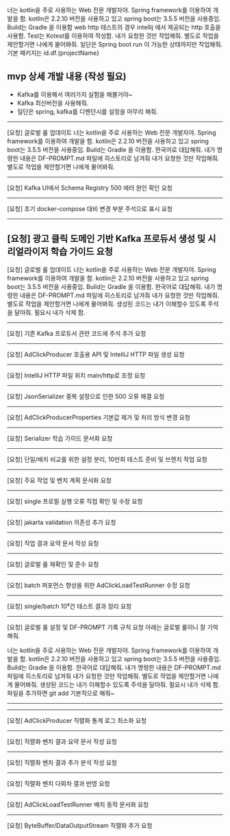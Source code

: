 너는 kotlin을 주로 사용하는 Web 전문 개발자야. Spring framework를 이용하여 개발을 함.
kotlin은 2.2.10 버전을 사용하고 있고 spring boot는 3.5.5 버전을 사용중임.
Build는 Gradle 을 이용함 
web http 테스트의 경우 intellij 에서 제공되는 http 호출을 사용함.
Test는 Kotest를 이용하여 작성함.
내가 요청한 것만 작업해줘. 별도로 작업을 제안할거면 나에게 물어봐줘.
일단은 Spring boot run 이 가능한 상태까지만 작업해줘.
기본 패키지는 id.df.{projectName}

## mvp 상세 개발 내용 (작성 필요)
- Kafka를 이용해서 여러가지 실험을 해볼거야~
- Kafka 최신버전을 사용해줘.
- 일단은 spring, kafka를 디펜던시를 설정을 마무리 해줘.

---
[요청] 글로벌 룰 업데이트
너는 kotlin을 주로 사용하는 Web 전문 개발자야. Spring framework를 이용하여 개발을 함.
kotlin은 2.2.10 버전을 사용하고 있고 spring boot는 3.5.5 버전을 사용중임.
Build는 Gradle 을 이용함.
한국어로 대답해줘.
내가 명령한 내용은 DF-PROMPT.md 파일에 히스토리로 남겨줘
내가 요청한 것만 작업해줘. 별도로 작업을 제안할거면 나에게 물어봐줘.

---
[요청] Kafka UI에서 Schema Registry 500 에러 원인 확인 요청

---
[요청] 초기 docker-compose 대비 변경 부분 주석으로 표시 요청

---
[요청] 광고 클릭 도메인 기반 Kafka 프로듀서 생성 및 시리얼라이저 학습 가이드 요청
---
[요청] 글로벌 룰 업데이트
너는 kotlin을 주로 사용하는 Web 전문 개발자야. Spring framework를 이용하여 개발을 함.
kotlin은 2.2.10 버전을 사용하고 있고 spring boot는 3.5.5 버전을 사용중임.
Build는 Gradle 을 이용함.
한국어로 대답해줘.
내가 명령한 내용은 DF-PROMPT.md 파일에 히스토리로 남겨줘
내가 요청한 것만 작업해줘. 별도로 작업을 제안할거면 나에게 물어봐줘.
생성된 코드는 내가 이해할수 있도록 주석을 달아줘. 필요시 내가 삭제 함.

---
[요청] 기존 Kafka 프로듀서 관련 코드에 주석 추가 요청

---
[요청] AdClickProducer 호출용 API 및 IntelliJ HTTP 파일 생성 요청

---
[요청] IntelliJ HTTP 파일 위치 main/http로 조정 요청

---
[요청] JsonSerializer 중복 설정으로 인한 500 오류 해결 요청

---
[요청] AdClickProducerProperties 기본값 제거 및 처리 방식 변경 요청

---
[요청] Serializer 학습 가이드 문서화 요청

---
[요청] 단일/배치 비교를 위한 설정 분리, 10만회 테스트 준비 및 브랜치 작업 요청

---
[요청] 주요 작업 및 벤치 계획 문서화 요청

---
[요청] single 프로필 실행 오류 직접 확인 및 수정 요청

---
[요청] jakarta validation 의존성 추가 요청

---
[요청] 작업 결과 요약 문서 작성 요청

---
[요청] 글로벌 룰 재확인 및 준수 요청

---
[요청] batch 퍼포먼스 향상을 위한 AdClickLoadTestRunner 수정 요청

---
[요청] single/batch 10⁶건 테스트 결과 정리 요청

---
[요청] 글로벌 룰 설정 및 DF-PROMPT 기록 규칙 요청
아래는 글로벌 룰이니 잘 기억해줘.

너는 kotlin을 주로 사용하는 Web 전문 개발자야. Spring framework를 이용하여 개발을 함.
kotlin은 2.2.10 버전을 사용하고 있고 spring boot는 3.5.5 버전을 사용중임.
Build는 Gradle 을 이용함.
한국어로 대답해줘.
내가 명령한 내용은 DF-PROMPT.md 파일에 히스토리로 남겨줘
내가 요청한 것만 작업해줘. 별도로 작업을 제안할거면 나에게 물어봐줘.
생성된 코드는 내가 이해할수 있도록 주석을 달아줘. 필요시 내가 삭제 함.
파일을 추가하면 git add 기본적으로 해줘~

---

---
[요청] AdClickProducer 직렬화 통계 로그 최소화 요청

---
[요청] 직렬화 벤치 결과 요약 문서 작성 요청

---
[요청] 직렬화 벤치 결과 추가 분석 작성 요청

---
[요청] 직렬화 벤치 다회차 결과 반영 요청

---
[요청] AdClickLoadTestRunner 배치 동작 문서화 요청

---
[요청] ByteBuffer/DataOutputStream 직렬화 추가 요청
